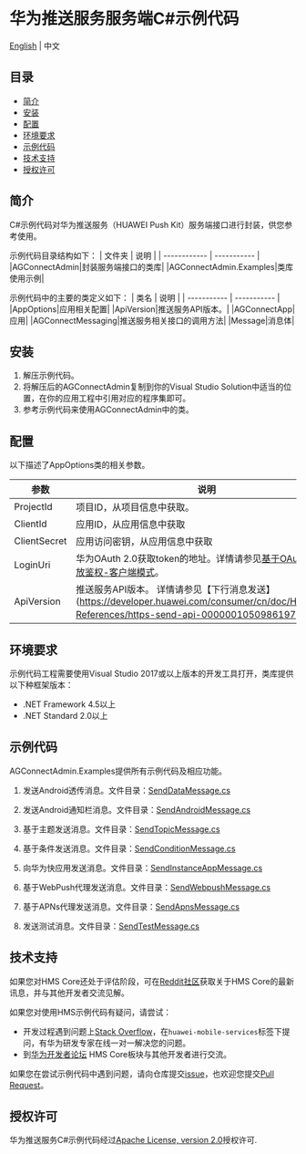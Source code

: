 # 华为推送服务服务端C#示例代码
[English](README.md) | 中文

## 目录
 * [简介](#简介)
 * [安装](#安装)
 * [配置](#配置)
 * [环境要求](#环境要求)
 * [示例代码](#示例代码)
 * [技术支持](#技术支持)
 * [授权许可](#授权许可)

## 简介

C#示例代码对华为推送服务（HUAWEI Push Kit）服务端接口进行封装，供您参考使用。

示例代码目录结构如下：
| 文件夹      | 说明 |
| ------------ | ----------- |
|AGConnectAdmin|封装服务端接口的类库|
|AGConnectAdmin.Examples|类库使用示例|

示例代码中的主要的类定义如下：
| 类名      | 说明 |
| ----------- | ----------- |
|AppOptions|应用相关配置|
|ApiVersion|推送服务API版本。|
|AGConnectApp|应用|
|AGConnectMessaging|推送服务相关接口的调用方法|
|Message|消息体|

## 安装

1. 解压示例代码。
2. 将解压后的AGConnectAdmin复制到你的Visual Studio Solution中适当的位置，在你的应用工程中引用对应的程序集即可。
3. 参考示例代码来使用AGConnectAdmin中的类。

## 配置

以下描述了AppOptions类的相关参数。

| 参数   | 说明 |
| ----------- | ----------- |
|ProjectId|项目ID，从项目信息中获取。|
|ClientId|应用ID，从应用信息中获取|
|ClientSecret|应用访问密钥，从应用信息中获取|
|LoginUri|华为OAuth 2.0获取token的地址。详情请参见[基于OAuth 2.0开放鉴权-客户端模式](https://developer.huawei.com/consumer/cn/doc/development/HMSCore-Guides/oauth2-0000001212610981#section128682386159?ha_source=hms1)。|
|ApiVersion|推送服务API版本。 详情请参见【下行消息发送】(https://developer.huawei.com/consumer/cn/doc/HMSCore-References/https-send-api-0000001050986197)。|

## 环境要求

示例代码工程需要使用Visual Studio 2017或以上版本的开发工具打开，类库提供以下种框架版本：

- .NET Framework 4.5以上
- .NET Standard 2.0以上

## 示例代码

AGConnectAdmin.Examples提供所有示例代码及相应功能。

1. 发送Android透传消息。文件目录：[SendDataMessage.cs](src/AGConnectAdmin.Examples/Example.SendDataMessage.cs)

2. 发送Android通知栏消息。文件目录：[SendAndroidMessage.cs](src/AGConnectAdmin.Examples/Example.SendAndroidMessage.cs)

3. 基于主题发送消息。文件目录：[SendTopicMessage.cs](src/AGConnectAdmin.Examples/Example.SendTopicMessage.cs)

4. 基于条件发送消息。文件目录：[SendConditionMessage.cs](src/AGConnectAdmin.Examples/Example.SendConditionMessage.cs)

5. 向华为快应用发送消息。文件目录：[SendInstanceAppMessage.cs](src/AGConnectAdmin.Examples/Example.SendInstanceAppMessage.cs)

6. 基于WebPush代理发送消息。文件目录：[SendWebpushMessage.cs](src/AGConnectAdmin.Examples/Example.SendWebpushMessage.cs)

7. 基于APNs代理发送消息。文件目录：[SendApnsMessage.cs](src/AGConnectAdmin.Examples/Example.SendApnsMessage.cs)

8. 发送测试消息。文件目录：[SendTestMessage.cs](src/AGConnectAdmin.Examples/Example.SendTestMessage.cs)


## 技术支持
如果您对HMS Core还处于评估阶段，可在[Reddit社区](https://www.reddit.com/r/HuaweiDevelopers/)获取关于HMS Core的最新讯息，并与其他开发者交流见解。

如果您对使用HMS示例代码有疑问，请尝试：
- 开发过程遇到问题上[Stack Overflow](https://stackoverflow.com/questions/tagged/huawei-mobile-services?tab=Votes)，在`huawei-mobile-services`标签下提问，有华为研发专家在线一对一解决您的问题。
- 到[华为开发者论坛](https://developer.huawei.com/consumer/cn/forum/blockdisplay?fid=18?ha_source=hms1) HMS Core板块与其他开发者进行交流。

如果您在尝试示例代码中遇到问题，请向仓库提交[issue](https://github.com/HMS-Core/hms-push-serverdemo-csharp/issues)，也欢迎您提交[Pull Request](https://github.com/HMS-Core/hms-push-serverdemo-csharp/pulls)。

## 授权许可
华为推送服务C#示例代码经过[Apache License, version 2.0](http://www.apache.org/licenses/LICENSE-2.0)授权许可.

